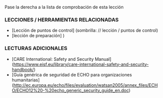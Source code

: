 [Title]: # (¿Y ahora qué?)
[Difficulty]: # (Principiante)
[Order]: # (6)

Pase la derecha a la lista de comprobación de esta lección 

### LECCIONES / HERRAMIENTAS RELACIONADAS 

 * [Lección de puntos de control] (sombrilla: // lección / puntos de control) 
 * [lección de preparación] )  

### LECTURAS ADICIONALES 

 * [CARE International: Safety and Security Manual] (https://www.eisf.eu/library/care-international-safety-and-security-handbook/) 
 * [Guía genérica de seguridad de ECHO para organizaciones humanitarias] (http://ec.europa.eu/echo/files/evaluation/watsan2005/annex_files/ECHO/ECHO12%20-%20echo_generic_security_guide_en.doc)
